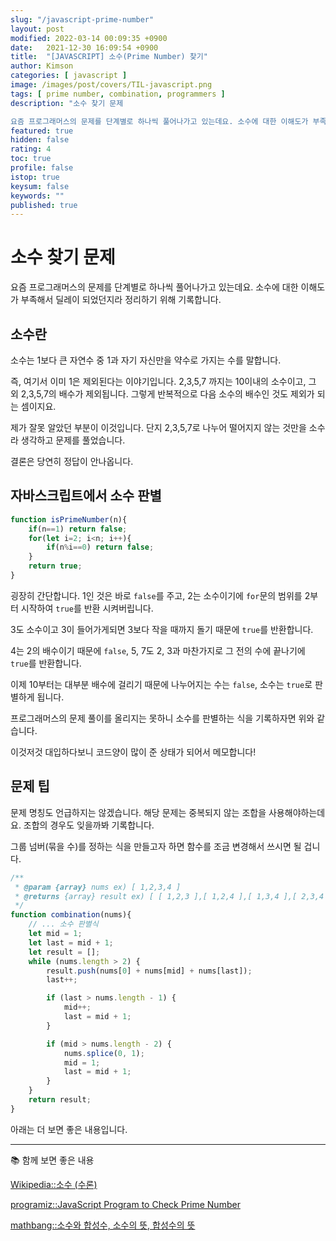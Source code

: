 ```yaml
---
slug: "/javascript-prime-number"
layout: post
modified: 2022-03-14 00:09:35 +0900
date:   2021-12-30 16:09:54 +0900
title:  "[JAVASCRIPT] 소수(Prime Number) 찾기"
author: Kimson
categories: [ javascript ]
image: /images/post/covers/TIL-javascript.png
tags: [ prime number, combination, programmers ]
description: "소수 찾기 문제

요즘 프로그래머스의 문제를 단계별로 하나씩 풀어나가고 있는데요. 소수에 대한 이해도가 부족해서 딜레이 되었던지라 정리하기 위해 기록합니다."
featured: true
hidden: false
rating: 4
toc: true
profile: false
istop: true
keysum: false
keywords: ""
published: true
---
```


# 소수 찾기 문제

요즘 프로그래머스의 문제를 단계별로 하나씩 풀어나가고 있는데요. 소수에 대한 이해도가 부족해서 딜레이 되었던지라 정리하기 위해 기록합니다.

## 소수란

소수는 1보다 큰 자연수 중 1과 자기 자신만을 약수로 가지는 수를 말합니다.

즉, 여기서 이미 1은 제외된다는 이야기입니다. 2,3,5,7 까지는 10이내의 소수이고, 그 외 2,3,5,7의 배수가 제외됩니다. 그렇게 반복적으로 다음 소수의 배수인 것도 제외가 되는 셈이지요.

제가 잘못 알았던 부분이 이것입니다. 단지 2,3,5,7로 나누어 떨어지지 않는 것만을 소수라 생각하고 문제를 풀었습니다.

결론은 당연히 정답이 안나옵니다.

## 자바스크립트에서 소수 판별

```javascript
function isPrimeNumber(n){
	if(n==1) return false;
	for(let i=2; i<n; i++){
		if(n%i==0) return false;
	}
	return true;
}
```

굉장히 간단합니다. 1인 것은 바로 `false`를 주고, 2는 소수이기에 `for`문의 범위를 2부터 시작하여 `true`를 반환 시켜버립니다.

3도 소수이고 3이 들어가게되면 3보다 작을 때까지 돌기 때문에 `true`를 반환합니다.

4는 2의 배수이기 때문에 `false`, 5, 7도 2, 3과 마찬가지로 그 전의 수에 끝나기에 `true`를 반환합니다.

이제 10부터는 대부분 배수에 걸리기 때문에 나누어지는 수는 `false`, 소수는 `true`로 판별하게 됩니다.

프로그래머스의 문제 풀이를 올리지는 못하니 소수를 판별하는 식을 기록하자면 위와 같습니다.

이것저것 대입하다보니 코드양이 많이 준 상태가 되어서 메모합니다!

## 문제 팁

문제 명칭도 언급하지는 않겠습니다. 해당 문제는 중복되지 않는 조합을 사용해야하는데요. 조합의 경우도 잊을까봐 기록합니다.

그룹 넘버(묶을 수)를 정하는 식을 만들고자 하면 함수를 조금 변경해서 쓰시면 될 겁니다.

```javascript
/**
 * @param {array} nums ex) [ 1,2,3,4 ]
 * @returns {array} result ex) [ [ 1,2,3 ],[ 1,2,4 ],[ 1,3,4 ],[ 2,3,4 ] ]
 */
function combination(nums){
	// ... 소수 판별식
	let mid = 1;
    let last = mid + 1;
    let result = [];
    while (nums.length > 2) {
        result.push(nums[0] + nums[mid] + nums[last]);
        last++;

        if (last > nums.length - 1) {
            mid++;
            last = mid + 1;
        }

        if (mid > nums.length - 2) {
            nums.splice(0, 1);
            mid = 1;
            last = mid + 1;
        }
    }
    return result;
}
```

아래는 더 보면 좋은 내용입니다.

-----

📚 함께 보면 좋은 내용

[Wikipedia::소수 (수론)](https://ko.wikipedia.org/wiki/%EC%86%8C%EC%88%98_(%EC%88%98%EB%A1%A0))

[programiz::JavaScript Program to Check Prime Number](https://www.programiz.com/javascript/examples/prime-number)

[mathbang::소수와 합성수, 소수의 뜻, 합성수의 뜻](https://mathbang.net/199)